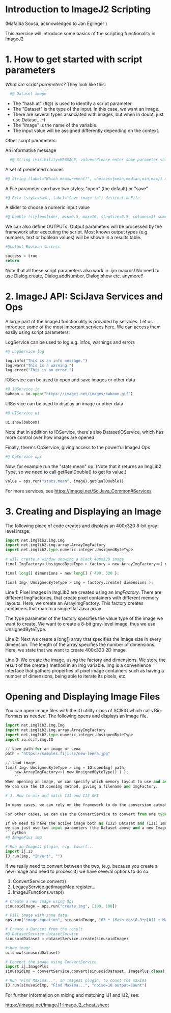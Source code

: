 # Introduction to ImageJ2 Scripting

(Mafalda Sousa, acknowledged to Jan Eglinger )

This exercise will introduce some basics of the scripting functionality in ImageJ2
 
# 1. How to get started with script parameters
 
*What are script parameters?*
They look like this:
```python
  #@ Dataset image
  ```

* The "hash at" (#@) is used to identify a script parameter.
* The "Dataset" is the type of the input. In this case, we want an image.
* There are several types associated with images, but when in doubt, just use Dataset. :-)
* The "image" is the name of the variable.
* The input value will be assigned differently depending on the context.

Other script parameters:

An informative message
```python
  #@ String (visibility=MESSAGE, value="Please enter some parameter values", persist=false, required=false) msg
  ```

A set of predefined choices
```python
#@ String (label="Which measurement?", choices={mean,median,min,max}) measurement
```
A File parameter can have two styles: "open" (the default) or "save"
```python
#@ File (style=save, label="Save image to") destinationFile
```
A slider to choose a numeric input value
```python
#@ Double (style=slider, min=0.5, max=10, stepSize=0.5, columns=3) someValue
```
We can also define OUTPUTs.
Output parameters will be processed by the framework after executing the script.
Most known output types (e.g. numbers, text or boolean values) will be shown in a results table.

```python
#@output Boolean success

success = true
return 
```
Note that all these script parameters also work in .ijm macros! No need to use Dialog.create, Dialog.addNumber, Dialog.show etc. anymore!!

# 2. ImageJ API: SciJava Services and Ops
 
A large part of the ImageJ functionality is provided by services.
Let us introduce some of the most important services here.
We can access them easily using script parameters:
 
LogService can be used to log e.g. infos, warnings and errors
```python
#@ LogService log

log.info("This is an info message.")
log.warn("This is a warning.")
log.error("This is an error.")
```

IOService can be used to open and save images or other data
```python
#@ IOService io
baboon = io.open("https://imagej.net/images/baboon.gif")
```


UIService can be used to display an image or other data
```python
#@ UIService ui

ui.show(baboon)
```
Note that in addition to IOService, there's also DatasetIOService, which has more control over how images are opened.

Finally, there's OpService, giving access to the powerful ImageJ Ops
```python
#@ OpService ops
```
Now, for example run the "stats.mean" op. (Note that it returns an ImgLib2 Type, so we need to call getRealDouble() to get its value.)
```python
value = ops.run("stats.mean", image).getRealDouble()
```
For more services, see https://imagej.net/SciJava_Common#Services

# 3. Creating and Displaying an Image
The following piece of code creates and displays an 400x320 8-bit gray-level image:
```python
import net.imglib2.img.Img
import net.imglib2.img.array.ArrayImgFactory
import net.imglib2.type.numeric.integer.UnsignedByteType
 
# will create a window showing a black 400x320 image
final ImgFactory< UnsignedByteType > factory = new ArrayImgFactory<>( new UnsignedByteType() );

final long[] dimensions = new long[] { 400, 320 };

final Img< UnsignedByteType > img = factory.create( dimensions );
```

Line 1: Pixel images in ImgLib2 are created using an *ImgFactory*. There are different ImgFactories, that create pixel containers with different memory layouts. Here, we create an ArrayImgFactory. This factory creates containers that map to a single flat Java array.

The type parameter of the factory specifies the value type of the image we want to create. We want to create a 8-bit gray-level image, thus we use UnsignedByteType.

Line 2: Next we create a long[] array that specifies the image size in every dimension. The length of the array specifies the number of dimensions. Here, we state that we want to create 400x320 2D image.

Line 3: We create the image, using the factory and dimensions. We store the result of the create() method in an Img variable. Img is a convenience interface that gathers properties of pixel image containers such as having a number of dimensions, being able to iterate its pixels, etc.

# Opening and Displaying Image Files
You can open image files with the IO utility class of SCIFIO which calls Bio-Formats as needed. The following opens and displays an image file.

```python
import net.imglib2.img.Img
import net.imglib2.img.array.ArrayImgFactory
import net.imglib2.type.numeric.integer.UnsignedByteType
import io.scif.img.IO

// save path for an image of Lena
path = "https://samples.fiji.sc/new-lenna.jpg"

// load image
final Img< UnsignedByteType > img = IO.openImg( path,
    new ArrayImgFactory<>( new UnsignedByteType() ) );
    ```
When opening an image, we can specify which memory layout to use and as which value type we want to load the image. We want to use the ArrayImg layout again, and we want to have UnsignedByteType values again. We need an ImgFactory and an instance of the value type.
We can use the IO.openImg method, giving a filename and ImgFactory.

# 3. How to mix and match IJ1 and IJ2 API

In many cases, we can rely on the framework to do the conversion autmatically.

For other cases, we can use the ConvertService to convert from one type to another.

If we need to have the active image both as (IJ2) Dataset and (IJ1) ImagePlus,
we can just use two input parameters (the Dataset above and a new ImagePlus here):
```python
#@ ImagePlus imp

# Run an ImageJ1 plugin, e.g. Invert...
import ij.IJ
IJ.run(imp, "Invert", "")

````
If we really need to convert between the two,
(e.g. because you create a new image and need to process it)
we have several options to do so:

 1. ConvertService.convert()
 2. LegacyService.getImageMap.register...
 3. ImageJFunctions.wrap()

```python
# Create a new image using Ops
sinusoidImage = ops.run("create.img", [100, 100])

# Fill image with some data
ops.run("image.equation", sinusoidImage, "63 * (Math.cos(0.3*p[0]) + Math.sin(0.3*p[1])) + 127")

# Create a Dataset from the result
#@ DatasetService datasetService
sinusoidDataset = datasetService.create(sinusoidImage)

#show image
ui.show(sinusoidDataset)

# Convert the image using ConvertService
import ij.ImagePlus
sinusoidImp = convertService.convert(sinusoidDataset, ImagePlus.class)

# Run "Find Maxima...", an ImageJ1 plugin, to count the maxima
IJ.run(sinusoidImp, "Find Maxima...", "noise=10 output=Count")
```
For further information on mixing and matching IJ1 and IJ2, see:

https://imagej.net/ImageJ1-ImageJ2_cheat_sheet
